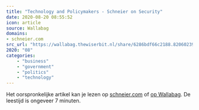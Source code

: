 ```yaml
---
title: "Technology and Policymakers - Schneier on Security"
date: 2020-08-20 08:55:52
icon: article
source: Wallabag
domains:
- schneier.com
src_url: "https://wallabag.thewiserbit.nl/share/6286bdf66c2188.82060239"
2020: "08"
categories:
    - "business"
    - "government"
    - "politics"
    - "technology"
---
```

Het oorspronkelijke artikel kan je lezen op [schneier.com](https://www.schneier.com/blog/archives/2019/11/technology_and_.html) of [op Wallabag](https://wallabag.thewiserbit.nl/share/6286bdf66c2188.82060239). De leestijd is ongeveer 7 minuten.